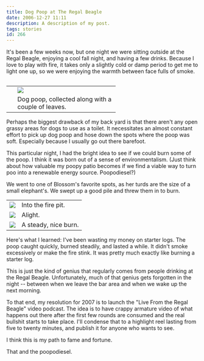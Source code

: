 ```yaml
---
title: Dog Poop at The Regal Beagle
date: 2006-12-27 11:11
description: A description of my post.
tags: stories
id: 266
---
```

It's been a few weeks now, but one night we were sitting outside at the Regal Beagle, enjoying a cool fall night, and having a few drinks.  Because I love to play with fire, it takes only a slightly cold or damp period to get me to light one up, so we were enjoying the warmth between face fulls of smoke.
<span class="spanEndPreview">&nbsp;</span>
<table cellpadding="2" align="right"><tr><td width="5" rowspan="2"><spacer type="block" width="5" height="1"></td><td width="250" ><img src="/img/poop1.jpg"></td></tr><tr><td class="caption" width="250">Dog poop, collected along with a couple of leaves.</td></tr></table>

Perhaps the biggest drawback of my back yard is that there aren't any open grassy areas for dogs to use as a toilet.  It necessitates an almost constant effort to pick up dog poop and hose down the spots where the poop was soft.  Especially because I usually go out there barefoot.

This particular night, I had the bright idea to see if we could burn some of the poop.  I think it was born out of a sense of environmentalism.  (Just think about how valuable my poopy patio becomes if we find a viable way to turn poo into a renewable energy source.  Poopodiesel?)

We went to one of Blossom's favorite spots, as her turds are the size of a small elephant's.  We swept up a good pile and threw them in to burn.

<table border = "0" cellpadding="25px">

<tr>
	<td><img src="/img/poop2.jpg"></td>
	<td class="caption">Into the fire pit.</td>
</tr>
<tr>
	<td><img src="/img/poop3.jpg"></td>
	<td class="caption" >Alight.</td>
</tr>
<tr>
	<td><img src="/img/poop4.jpg"></td>
	<td class="caption">A steady, nice burn.</td>
</tr>
</table>

Here's what I learned:  I've been wasting my money on starter logs.  The poop caught quickly, burned steadily, and lasted a while.  It didn't smoke excessively or make the fire stink.  It was pretty much exactly like burning a starter log.

This is just the kind of genius that regularly comes from people drinking at the Regal Beagle.  Unfortunately, much of that genius gets forgotten in the night -- between when we leave the bar area and when we wake up the next morning.

To that end, my resolution for 2007 is to launch the "Live From the Regal Beagle" video podcast.  The idea is to have crappy armature video of what happens out there after the first few rounds are consumed and the real bullshit starts to take place.  I'll condense that to a highlight reel lasting from five to twenty minutes, and publish it for anyone who wants to see.

I think this is my path to fame and fortune.

That and the poopodiesel.


